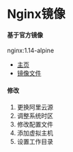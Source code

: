 # Nginx镜像

#### 基于官方镜像
nginx:1.14-alpine

- [主页](https://hub.docker.com/_/nginx)
- [镜像文件](https://github.com/nginxinc/docker-nginx/blob/b71469ab815f580ba0ad658a32e91c86f8565ed4/stable/alpine)

#### 修改
1. 更换阿里云源
2. 调整系统时区
3. 修改配置文件
4. 添加虚拟主机
5. 设置工作目录


